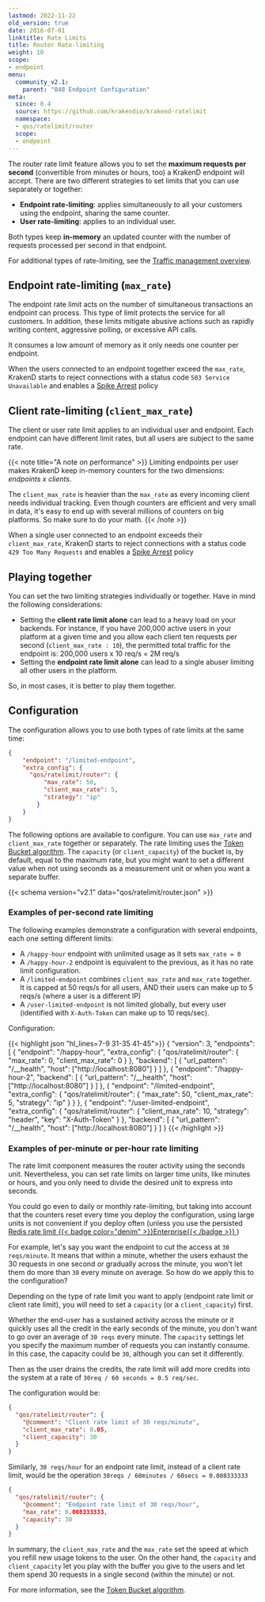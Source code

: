 ```yaml
---
lastmod: 2022-11-22
old_version: true
date: 2016-07-01
linktitle: Rate Limits
title: Router Rate-limiting
weight: 10
scope:
- endpoint
menu:
  community_v2.1:
    parent: "040 Endpoint Configuration"
meta:
  since: 0.4
  source: https://github.com/krakendio/krakend-ratelimit
  namespace:
  - qos/ratelimit/router
  scope:
  - endpoint
---
```


The router rate limit feature allows you to set the **maximum requests per second** (convertible from minutes or hours, too) a KrakenD endpoint will accept. There are two different strategies to set limits that you can use separately or together:

- **Endpoint rate-limiting**: applies simultaneously to all your customers using the endpoint, sharing the same counter.
- **User rate-limiting**: applies to an individual user.

Both types keep **in-memory** an updated counter with the number of requests processed per second in that endpoint.

For additional types of rate-limiting, see the [Traffic management overview](/docs/v2.1/throttling/).

## Endpoint rate-limiting (`max_rate`)
The endpoint rate limit acts on the number of simultaneous transactions an endpoint can process. This type of limit protects the service for all customers. In addition, these limits mitigate abusive actions such as rapidly writing content, aggressive polling, or excessive API calls.

It consumes a low amount of memory as it only needs one counter per endpoint.

When the users connected to an endpoint together exceed the `max_rate`, KrakenD starts to reject connections with a status code `503 Service Unavailable` and enables a [Spike Arrest](/docs/v2.1/throttling/spike-arrest/) policy

## Client rate-limiting (`client_max_rate`)
The client or user rate limit applies to an individual user and endpoint. Each endpoint can have different limit rates, but all users are subject to the same rate.

{{< note title="A note on performance" >}}
Limiting endpoints per user makes KrakenD keep in-memory counters for the two dimensions: *endpoints x clients*.

The `client_max_rate` is heavier than the `max_rate` as every incoming client needs individual tracking. Even though counters are efficient and very small in data, it's easy to end up with several millions of counters on big platforms. So make sure to do your math.
{{< /note >}}

When a single user connected to an endpoint exceeds their `client_max_rate`, KrakenD starts to reject connections with a status code `429 Too Many Requests` and enables a [Spike Arrest](/docs/v2.1/throttling/spike-arrest/) policy

## Playing together
You can set the two limiting strategies individually or together. Have in mind the following considerations:

- Setting the **client rate limit alone** can lead to a heavy load on your backends. For instance, if you have 200,000 active users in your platform at a given time and you allow each client ten requests per second (`client_max_rate : 10`), the permitted total traffic for the endpoint is: 200,000 users x 10 req/s = 2M req/s
- Setting the **endpoint rate limit alone** can lead to a single abuser limiting all other users in the platform.

So, in most cases, it is better to play them together.

## Configuration
The configuration allows you to use both types of rate limits at the same time:

```json
{
    "endpoint": "/limited-endpoint",
    "extra_config": {
      "qos/ratelimit/router": {
          "max_rate": 50,
          "client_max_rate": 5,
          "strategy": "ip"
        }
    }
}
```

The following options are available to configure. You can use `max_rate` and `client_max_rate` together or separately. The rate limiting uses the [Token Bucket algorithm](/docs/v2.1/throttling/token-bucket/). The `capacity` (or `client_capacity`) of the bucket is, by default, equal to the maximum rate, but you might want to set a different value when not using seconds as a measurement unit or when you want a separate buffer.

{{< schema version="v2.1" data="qos/ratelimit/router.json" >}}

### Examples of per-second rate limiting
The following examples demonstrate a configuration with several endpoints, each one setting different limits:

- A `/happy-hour` endpoint with unlimited usage as it sets `max_rate = 0`
- A `/happy-hour-2` endpoint is equivalent to the previous, as it has no rate limit configuration.
- A `/limited-endpoint` combines `client_max_rate` and `max_rate` together. It is capped at 50 reqs/s for all users, AND their users can make up to 5 reqs/s (where a user is a different IP)
- A `/user-limited-endpoint` is not limited globally, but every user (identified with `X-Auth-Token` can make up to 10 reqs/sec).

Configuration:

{{< highlight json "hl_lines=7-9 31-35 41-45">}}
{
  "version": 3,
  "endpoints": [
    {
        "endpoint": "/happy-hour",
        "extra_config": {
            "qos/ratelimit/router": {
                "max_rate": 0,
                "client_max_rate": 0
            }
        },
        "backend": [
          {
            "url_pattern": "/__health",
            "host": ["http://localhost:8080"]
          }
        ]
    },
    {
        "endpoint": "/happy-hour-2",
        "backend": [
          {
            "url_pattern": "/__health",
            "host": ["http://localhost:8080"]
          }
        ]
    },
    {
        "endpoint": "/limited-endpoint",
        "extra_config": {
          "qos/ratelimit/router": {
              "max_rate": 50,
              "client_max_rate": 5,
              "strategy": "ip"
            }
        }
    },
    {
        "endpoint": "/user-limited-endpoint",
        "extra_config": {
          "qos/ratelimit/router": {
              "client_max_rate": 10,
              "strategy": "header",
              "key": "X-Auth-Token"
            }
        },
        "backend": [
          {
            "url_pattern": "/__health",
            "host": ["http://localhost:8080"]
          }
        ]
    }
{{< /highlight >}}

### Examples of per-minute or per-hour rate limiting
The rate limit component measures the router activity using the seconds unit. Nevertheless, you can set rate limits on larger time units, like minutes or hours, and you only need to divide the desired unit to express into seconds.

You could go even to daily or monthly rate-limiting, but taking into account that the counters reset every time you deploy the configuration, using large units is not convenient if you deploy often (unless you use the persisted [Redis rate limit {{< badge color="denim" >}}Enterprise{{< /badge >}}
](/docs/v2.1/enterprise/throttling/global-rate-limit/))

For example, let's say you want the endpoint to cut the access at `30 reqs/minute`. It means that within a minute, whether the users exhaust the 30 requests in one second or gradually across the minute, you won't let them do more than `30` every minute on average. So how do we apply this to the configuration?

Depending on the type of rate limit you want to apply (endpoint rate limit or client rate limit), you will need to set a `capacity` (or a `client_capacity`) first.

Whether the end-user has a sustained activity across the minute or it quickly uses all the credit in the early seconds of the minute, you don't want to go over an average of `30 reqs` every minute. The `capacity` settings let you specify the maximum number of requests you can instantly consume. In this case, the capacity could be `30`, although you can set it differently.

Then as the user drains the credits, the rate limit will add more credits into the system at a rate of `30req / 60 seconds = 0.5 req/sec`.

The configuration would be:

```json
{
  "qos/ratelimit/router": {
    "@comment": "Client rate limit of 30 reqs/minute",
    "client_max_rate": 0.05,
    "client_capacity": 30
  }
}
```

Similarly, `30 reqs/hour` for an endpoint rate limit, instead of a client rate limit, would be the operation `30reqs / 60minutes / 60secs = 0.008333333`

```json
{
  "qos/ratelimit/router": {
    "@comment": "Endpoint rate limit of 30 reqs/hour",
    "max_rate": 0.008333333,
    "capacity": 30
  }
}
```

In summary, the `client_max_rate` and the `max_rate` set the speed at which you refill new usage tokens to the user. On the other hand, the `capacity` and `client_capacity` let you play with the buffer you give to the users and let them spend 30 requests in a single second (within the minute) or not.

For more information, see the [Token Bucket algorithm](/docs/v2.1/enterprise/throttling/token-bucket/).
